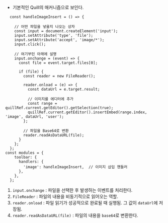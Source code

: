- 기본적인 Quill의 매커니즘으로 보인다. 
```tsx
  const handleImageInsert = () => {
  
	// 어떤 파일을 넣을지 나오는 상자
    const input = document.createElement('input');
    input.setAttribute('type', 'file');
    input.setAttribute('accept', 'image/*');
    input.click();

	// 여기부턴 아래에 설명
    input.onchange = (event) => {
      const file = event.target.files[0];

      if (file) {
        const reader = new FileReader();

        reader.onload = (e) => {
          const dataUrl = e.target.result;

          // 이미지를 에디터에 추가
          const range = quillRef.current.getEditor().getSelection(true);
          quillRef.current.getEditor().insertEmbed(range.index, 'image', dataUrl, 'user');
        };

        // 파일을 Base64로 변환
        reader.readAsDataURL(file);
      }
    };
  };
const modules = {
    toolbar: {
      handlers: {
        'image': handleImageInsert,  // 이미지 삽입 핸들러
      },
    },
  };
```
1. `input.onchange` : 파일을 선택한 후 발생하는 이벤트를 처리한다. 
2. `FileReader` : 파일의 내용을 비동기적으로 읽어오는 역할.
3. `reader.onload` : 파일 읽기가 성공적으로 완료될 때 실행됨. 그 값이 `dataUrl`에 저장됨.
4. `reader.readAsDataURL(file)` : 파일의 내용을 `base64`로 변환한다.